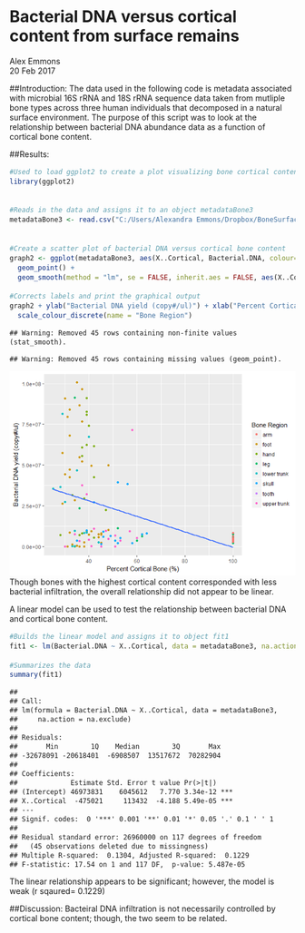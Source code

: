 # Bacterial DNA versus cortical content from surface remains
Alex Emmons  
20 Feb 2017  


##Introduction: 
The data used in the following code is metadata associated with microbial 16S rRNA and 18S rRNA sequence data taken from mutliple bone types across three human individuals that decomposed in a natural surface environment. The purpose of this script was to look at the relationship between bacterial DNA abundance data as a function of cortical bone content. 


##Results: 

```r
#Used to load ggplot2 to create a plot visualizing bone cortical content versus bacterial DNA quantity
library(ggplot2)


#Reads in the data and assigns it to an object metadataBone3 
metadataBone3 <- read.csv("C:/Users/Alexandra Emmons/Dropbox/BoneSurfaceProject/BoneSurface_metadata_all.csv")
               

#Create a scatter plot of bacterial DNA versus cortical bone content
graph2 <- ggplot(metadataBone3, aes(X..Cortical, Bacterial.DNA, colour=Body.region)) + 
  geom_point() +
  geom_smooth(method = "lm", se = FALSE, inherit.aes = FALSE, aes(X..Cortical, Bacterial.DNA))

#Corrects labels and print the graphical output
graph2 + ylab("Bacterial DNA yield (copy#/ul)") + xlab("Percent Cortical Bone (%)")+ 
  scale_colour_discrete(name = "Bone Region")
```

```
## Warning: Removed 45 rows containing non-finite values (stat_smooth).
```

```
## Warning: Removed 45 rows containing missing values (geom_point).
```

![](BactDNA_CorticalProject_files/figure-html/unnamed-chunk-1-1.png)<!-- -->
Though bones with the highest cortical content corresponded with less bacterial infiltration, the overall relationship did not appear to be linear. 

A linear model can be used to test the relationship between bacterial DNA and cortical bone content. 

```r
#Builds the linear model and assigns it to object fit1
fit1 <- lm(Bacterial.DNA ~ X..Cortical, data = metadataBone3, na.action = na.exclude)

#Summarizes the data
summary(fit1)
```

```
## 
## Call:
## lm(formula = Bacterial.DNA ~ X..Cortical, data = metadataBone3, 
##     na.action = na.exclude)
## 
## Residuals:
##       Min        1Q    Median        3Q       Max 
## -32678091 -20618401  -6908507  13517672  70282904 
## 
## Coefficients:
##             Estimate Std. Error t value Pr(>|t|)    
## (Intercept) 46973831    6045612   7.770 3.34e-12 ***
## X..Cortical  -475021     113432  -4.188 5.49e-05 ***
## ---
## Signif. codes:  0 '***' 0.001 '**' 0.01 '*' 0.05 '.' 0.1 ' ' 1
## 
## Residual standard error: 26960000 on 117 degrees of freedom
##   (45 observations deleted due to missingness)
## Multiple R-squared:  0.1304,	Adjusted R-squared:  0.1229 
## F-statistic: 17.54 on 1 and 117 DF,  p-value: 5.487e-05
```
The linear relationship appears to be significant; however, the model is weak (r sqaured= 0.1229)

##Discussion:
Bacteiral DNA infiltration is not necessarily controlled by cortical bone content; though, the two seem to be related. 


